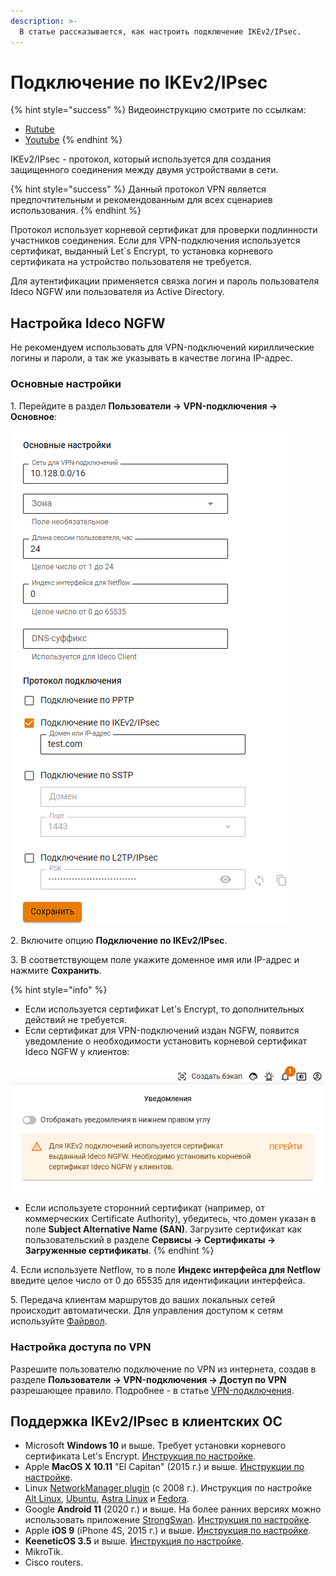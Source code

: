 ```yaml
---
description: >-
  В статье рассказывается, как настроить подключение IKEv2/IPsec.
---
```


# Подключение по IKEv2/IPsec

{% hint style="success" %}
Видеоинструкцию смотрите по ссылкам:
* [Rutube](https://rutube.ru/video/5ff5b898fe9b5b010074ac972548bf1f/)
* [Youtube](https://www.youtube.com/watch?v=1dQJsP2B2S8)
{% endhint %}

IKEv2/IPsec - протокол, который используется для создания защищенного соединения между двумя устройствами в сети.

{% hint style="success" %}
Данный протокол VPN является предпочтительным и рекомендованным для всех сценариев использования.
{% endhint %}

Протокол использует корневой сертификат для проверки подлинности участников соединения. Если для VPN-подключения используется сертификат, выданный Let`s Encrypt, то установка корневого сертификата на устройство пользователя не требуется.

Для аутентификации применяется связка логин и пароль пользователя Ideco NGFW или пользователя из Active Directory.

## Настройка Ideco NGFW

Не рекомендуем использовать для VPN-подключений кириллические логины и пароли, а так же указывать в качестве логина IP-адрес.

### Основные настройки

1\. Перейдите в раздел **Пользователи -> VPN-подключения -> Основное**:

![](/.gitbook/assets/vpn-authorization8.png)

2\. Включите опцию **Подключение по IKEv2/IPsec**.

3\. В соответствующем поле укажите доменное имя или IP-адрес и нажмите **Сохранить**.

{% hint style="info" %}

* Если используется сертификат Let's Encrypt, то дополнительных действий не требуется.
* Если сертификат для VPN-подключений издан NGFW, появится уведомление о необходимости установить корневой сертификат Ideco NGFW у клиентов:

![](/.gitbook/assets/vpn-authorization29.png)

* Если используете сторонний сертификат (например, от коммерческих Certificate Authority), убедитесь, что домен указан в поле **Subject Alternative Name (SAN)**. Загрузите сертификат как пользовательский в разделе **Сервисы -> Сертификаты -> Загруженные сертификаты**.
{% endhint %}

4\. Если используете Netflow, то в поле **Индекс интерфейса для Netflow** введите целое число от 0 до 65535 для идентификации интерфейса.

5\. Передача клиентам маршрутов до ваших локальных сетей происходит автоматически. Для управления доступом к сетям используйте [Файрвол](/settings/access-rules/firewall.md).

### Настройка доступа по VPN

Разрешите пользователю подключение по VPN из интернета, создав в разделе **Пользователи -> VPN-подключения -> Доступ по VPN** разрешающее правило. Подробнее - в статье [VPN-подключения](/settings/users/authorization/vpn-connection/README.md).

## Поддержка IKEv2/IPsec в клиентских ОС

* Microsoft **Windows 10** и выше. Требует установки корневого сертификата Let's Encrypt. [Инструкция по настройке](/recipes/popular-recipes/vpn/connection-for-windows10.md).
* Apple **MacOS X 10.11** "El Capitan" (2015 г.) и выше. [Инструкции по настройке](/recipes/popular-recipes/vpn/connection-for-high-sierra-macos.md).
* Linux [NetworkManager plugin](https://wiki.strongswan.org/projects/strongswan/wiki/NetworkManager) (c 2008 г.). Инструкция по настройке [Alt Linux](/recipes/popular-recipes/vpn/connection-for-alt-linux.md), [Ubuntu](/recipes/popular-recipes/vpn/connection-for-ubuntu.md), [Astra Linux](/recipes/popular-recipes/vpn/connection-for-astra-linux.md) и [Fedora](/recipes/popular-recipes/vpn/connection-for-fedora.md).
* Google **Android 11** (2020 г.) и выше. На более ранних версиях можно использовать приложение [StrongSwan](https://play.google.com/store/apps/details?id=org.strongswan.android). [Инструкция по настройке](/recipes/popular-recipes/vpn/connection-for-mobile-devices.md#podklyuchenie-na-android).
* Apple **iOS 9** (iPhone 4S, 2015 г.) и выше. [Инструкция по настройке](/recipes/popular-recipes/vpn/connection-for-mobile-devices.md#podklyuchenie-na-ios).
* **KeeneticOS 3.5** и выше. [Инструкция по настройке](/recipes/popular-recipes/vpn/sstp-connecting-keenetic-wi-fi-routers.md).
* MikroTik.
* Cisco routers.
